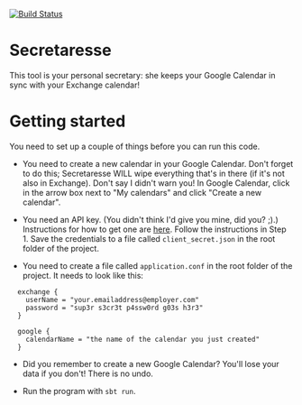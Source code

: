 [![Build Status](https://img.shields.io/travis/jqno/secretaresse.svg?style=plastic)](https://travis-ci.org/jqno/secretaresse)

# Secretaresse

This tool is your personal secretary: she keeps your Google Calendar in sync with your Exchange calendar!

# Getting started

You need to set up a couple of things before you can run this code.

* You need to create a new calendar in your Google Calendar. Don't forget to do this; Secretaresse WILL wipe everything that's in there (if it's not also in Exchange). Don't say I didn't warn you! In Google Calendar, click in the arrow box next to "My calendars" and click "Create a new calendar".

* You need an API key. (You didn't think I'd give you mine, did you? ;).) Instructions for how to get one are [here](https://developers.google.com/google-apps/calendar/quickstart/java). Follow the instructions in Step 1. Save the credentials to a file called `client_secret.json` in the root folder of the project.

* You need to create a file called `application.conf` in the root folder of the project. It needs to look like this:

```
  exchange {
    userName = "your.emailaddress@employer.com"
    password = "sup3r s3cr3t p4ssw0rd g03s h3r3"
  }

  google {
    calendarName = "the name of the calendar you just created"
  }
```

* Did you remember to create a new Google Calendar? You'll lose your data if you don't! There is no undo.

* Run the program with `sbt run`.